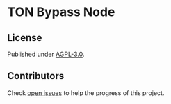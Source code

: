 # TON Bypass Node

## License

Published under [AGPL-3.0](./LICENSE).

## Contributors

Check [open issues](https://github.com/bypass-ton/node/issues) to help the progress of this project.
